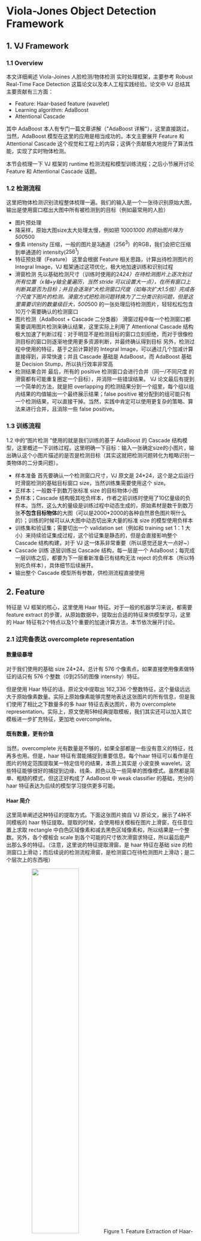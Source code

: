 # Viola-Jones Object Detection Framework
## 1. VJ Framework
### 1.1 Overview
本文详细阐述 Viola-Joines 人脸检测/物体检测 实时处理框架，主要参考 Robust Real-Time Face Detection 这篇论文以及本人工程实践经验。论文中 VJ 总结其主要贡献有三方面：

- Feature: Haar-based feature (wavelet)
- Learning algorithm: AdaBoost
- Attentional Cascade

其中 AdaBoost 本人有专门一篇文章讲解（"AdaBoost 详解"），这里直接跳过，当然，AdaBoost 模型在这里的应用是相当成功的。本文主要展开 Feature 和 Attentional Cascade 这个视觉和工程上的内容；这俩个贡献极大地提升了算法性能，实现了实时物体检测。

本节会梳理一下 VJ 框架的 runtime 检测流程和模型训练流程；之后小节展开讨论 Feature 和 Attentional Cascade 话题。

### 1.2 检测流程
这里把物体检测识别流程整体梳理一遍。我们的输入是一个一张待识别原始大图，输出是使用窗口框出大图中所有被检测到的目标（例如最常用的人脸）

- 图片预处理
 - 降采样，原始大图size太大处理太慢，例如把 1000*1000 的原始图片降为 500*500
 - 像素 intensity 压缩，一般的图片是3通道（$256^3$）的RGB，我们会把它压缩到单通道的 intensity($256^1$)
- 特征预处理（Feature）
这里会根据 Feature 相关思路，计算出待检测图片的 Integral Image，VJ 框架通过这项优化，极大地加速训练和识别过程
- 滑窗检测
先以基础检测尺寸（训练时使用的24*24）在待检测图片上逐次划过所有位置（x轴+y轴全量遍历，当然 stride 可以设置大一点），在所有窗口上判断其是否为目标；并且会逐渐扩大检测窗口尺度（如每次扩大1.5倍）完成各个尺度下图片的检测。滑窗方式把检测问题转换为了二分类识别问题，但是这里需要识别的数量级巨大，500*500 的一张处理后待检测图片，轻轻松松包含10万个需要确认的检测窗口
- 图片检测（AdaBoost + Cascade 二分类器）
滑窗过程中每一个检测窗口都需要调用图片检测来确认结果，这里实际上利用了 Attentional Cascade 结构极大加速了判断过程：对于明显不是检测目标的窗口立刻拒绝，而对于很像检测目标的窗口则逐渐地使用更多资源判断，并最终确认得到目标
另外，检测过程中使用的特征，基于之前计算好的 Integral Image，可以通过几个加减计算直接得到，非常快速；并且 Cascade 基础是 AdaBoost，而 AdaBoost 基础是 Decision Stump，所以执行效率非常高
- 检测结果合并
最后，所有的 positive 检测窗口会进行合并（同一/不同尺度 的滑窗都有可能重复圈定一个目标），并消除一些错误结果。
VJ 论文最后有提到一个简单的方法，就是把 overlapping 的检测结果分到一个组里，每个组以组内结果的均值输出一个最终展示结果；false positive 被分配到的组可能只有一个检测结果，可以直接干掉。当然，实践中肯定可以使用更复杂的策略、算法来进行合并，且消除一些 false positive。

### 1.3 训练流程
1.2 中的“图片检测 ”使用的就是我们训练的基于 AdaBoost 的 Cascade 结构模型，这里概述一下训练过程。这里明确一下目标：输入一张确定size的小图片，输出确认这个小图片描述的是否是检测目标（其实这就把检测问题转化为粗略识别一类物体的二分类问题）。

- 样本准备
首先要确认一个检测窗口尺寸，VJ 原文是 24*24，这个是之后运行时滑窗检测的基础目标窗口 size，当然训练集需要使用这个 size。
 - 正样本；一般数千到数万张标准 size 的目标物体小图
 - 负样本；Cascade 结构极其吃负样本，作者之前训练时使用了10亿量级的负样本。当然，这么大的量级是训练过程中动态生成的，原始素材是数千到数万张**不包含目标物体**的大图（可以是2000*2000的各种自然景色图片啊什么的）；训练的时候可以从大图中动态切出来大量的标准 size 的模型使用负样本
 - 训练集和验证集；需要切出一个 validation set（例如和 training set 1：1 大小）来持续验证集成过程，这个验证集是静态的，但是会直接影响整个 Cascade 结构构建，对于 VJ 这一体系非常重要（所以感觉还是大一点好~）
- Cascade 训练
逐层训练出 Cascade 结构，每一层是一个 AdaBoost；每完成一层训练之后，都要为下一层重新准备已有结构无法 reject 的负样本（所以特别吃负样本），具体细节后续展开。
- 输出整个 Cascade 模型所有参数，供检测流程直接使用
## 2. Feature
特征是 VJ 框架的核心，这里使用 Haar 特征。对于一般的机器学习来说，都需要 feature extract 的步骤，从原始数据中，提取出合适的特征来供模型学习，这里的 Haar 特征有2个特点以及1个重要的加速计算方法，本节依次展开讨论。

### 2.1 过完备表达 overcomplete representation
#### 数量级暴增
对于我们使用的基础 size 24*24，总计有 576 个像素点，如果直接使用像素做特征的话只有 576 个整数（0到255的图像 intensity）特征。

但是使用 Haar 特征的话，原论文中提取出 162,336 个整数特征，这个量级远远大于原始像素数量。实际上原始像素能够完整地表达这张图片的所有信息，但是我们使用了相比之下数量多的多 haar 特征去表达图片，称为 overcomplete representation。实际上，原文使用5种经典提取模板，我们其实还可以加入其它模板进一步扩充特征，更加地 overcomplete。

#### 既有数量，更有价值
当然，overcomplete 光有数量是不够的，如果全部都是一些没有意义的特征，找再多也用。但是，haar 特征有潜能捕捉到重要信息。每个haar 特征可以看作是在图片的特定范围提取某一特定信号的结果，本质上其实是 小波变换 wavelet。这些特征能够很好的捕捉到边缘、线条、颜色以及一些简单的图像模式。虽然都是简单、粗糙的模式，但这正好构成了 AdaBoost 中 weak classifier 的基础，充分的 haar 特征表达为后续的模型学习提供更多可能。

#### Haar 简介
这里简单阐述这种特征的提取方式。下面这张图片摘自 VJ 原论文，展示了4种不同模板的 haar 特征提取。提取的时候，会使用相关模板在图片上滑窗，在任意位置上求取 rectangle 中白色区域像素和减去黑色区域像素和，所以结果是一个整数。另外，各个模板会 scale 到各个可能的尺寸依次滑窗求特征，所以最后能产出那么多的特征。（注意，这里说的特征提取滑窗，是 haar 特征在基础 size 的检测窗口上滑动；而后续说的检测流程滑窗，是检测窗口在待检测图片上滑动；是二个层次上的东西哦）
<center>
<img src="http://img.blog.csdn.net/20170813152402934?watermark/2/text/aHR0cDovL2Jsb2cuY3Nkbi5uZXQvQ2RkMnhk/font/5a6L5L2T/fontsize/400/fill/I0JBQkFCMA==/dissolve/70/gravity/SouthEast" width="50%" height="50%" />
Figure 1. Feature Extraction of Haar-like (from VJ)

另外，大部分的特征其实是没有意义的，但是 AdaBoost 能够将少数牛逼的、很有效的、甚至我们直接看起来很有解释意义的特征挖掘出来。下图是 VJ 展示它们模型挖掘到的最重要特征：
<center>
<img src="http://img.blog.csdn.net/20170813153436383?watermark/2/text/aHR0cDovL2Jsb2cuY3Nkbi5uZXQvQ2RkMnhk/font/5a6L5L2T/fontsize/400/fill/I0JBQkFCMA==/dissolve/70/gravity/SouthEast" width="50%" height="50%" />
Figure 2. Some Great Haar-like Features for Face-detection (from VJ)

这是很有解释性的 Haar 特征，模型学会了通过眼睛这一位置的显著对比度，来区分图片是否是人脸。

### 2.2 缩放不变性 scaling invariability 
Haar 特征还有一个关键特性就是 scaling invariability。当检测窗口放大时，Haar 模板对应的白色、黑色区域是以一致的比例扩大的，所以原 Haar 特征的意义不变；Haar 本身求取的就是一个相对值。

在实践中，虽然我们整个模型训练只是基于 size 24*24 的检测窗口；但是，真正检测时需要对这个基础 size scale up，例如我们需要对 24*24、48*48、96*96 的检测窗口都要能判定是否为目标物体。这对于 Haar 特征太简单了，只要直接对 Haar 的提取窗口作同样的 scale up，就可以近似表达出任意 size 检测窗口在基础 size 检测窗口上的特征值；所以我们基于 Haar 特征训练的模型可以高效地无缝地直接应用在各个 scale 的检测窗口上。

额外提一点，如果没有 scaling invariability 的话，我们只能处理固定 size 的检测窗口。按照 VJ 原文说法的话需要对待检测图片作 pyramid（待检测大图 scale down 到各个尺度，类似金字塔），各尺度上都使用基础 size 的检测窗口滑窗检测。这种方法光是 pyramid 构建就已经造成巨大性能消耗。

### 2.3 计算加速 Integral Image
实际上 VJ 的主要贡献在于 Integral Image，这一方法使 Haar 特征计算变得非常迅速，使整个系统性能大幅提升。积分图 Integral Image 由原待检测图片生成，它们 size 一致，积分图每一的值为该点在原图上整个左上区域（包括该点）的像素和（$ii$ 表示 integral image，$i$ 表示原图）：
$$ii(x,y)=\sum_{x'<x,y'<y}i(x',y')$$

积分图本身的计算复杂度是 $O(MN)$（待检测图片 size M*N），计算过程中使用了 dynamic planning 的思想，引入另一个中间变量 $s(x,y)$ 作为 cumulative row sum 即按行积分；初始化 $s(x, −1) = 0,\ ii(−1, y) = 0$，按以下公式在原图上迭代一遍，即得到积分图 $ii$：
$$s(x, y) = s(x, y − 1) + i(x, y)\\ii(x,y) = ii(x −1,y)+s(x,y)$$


使用积分图计算任意 rectangle 范围的像素和非常简单，所以 Haar 特征的计算就很简单，如下图实例：The sum within D can be computed as 4 - 2 - 3 + 1
<center>
<img src="http://img.blog.csdn.net/20170813152332538?watermark/2/text/aHR0cDovL2Jsb2cuY3Nkbi5uZXQvQ2RkMnhk/font/5a6L5L2T/fontsize/400/fill/I0JBQkFCMA==/dissolve/70/gravity/SouthEast" width="50%" height="50%" />
Figure 3. Calculating the sum of pixels from integral image is so easy (from VJ)

## 3. Attentional Cascade
这是 VJ 的另一重大贡献，Attentional Cascade 的核心思想在于：对于明显不是检测目标的窗口立刻拒绝，而对于很像检测目标的窗口则逐渐地使用更多资源判断，并最终确认得到目标。其结构如下图：
<center>
<img src="http://img.blog.csdn.net/20170813165535904?watermark/2/text/aHR0cDovL2Jsb2cuY3Nkbi5uZXQvQ2RkMnhk/font/5a6L5L2T/fontsize/400/fill/I0JBQkFCMA==/dissolve/70/gravity/SouthEast" width="70%" height="70%" />
Figure 4. Structure of Cascade (from VJ)

### 3.1 性能提升
按照 VJ 原文估计，使用上图的 Cascade 结构获得了10倍以上的性能，这里的提升可以分为俩个方面：

- 层次结构
这里使用了多个层次的模型，图中的 1、2、3 都是 AdaBoost（Cascade 在 ensemble 的基础上再 ensemble 了一次~），只有逐层模型判断都是 True 才最终接受，任何一层模型 False 就直接拒绝，不会进行进一步处理。
- 越靠前的层次越简单
更重要的是，层次越靠前的 AdaBoost 可以越简单（集成的 weak classifer 数量更少）。原论文上述“1”这一 AdaBoost 只集成了 2 个 decision stump，但是实践中却能 Reject 约 50% 的检测窗口，这对于性能上的贡献，是决定性的！

### 3.2 重要假设
Cascade 能够大幅提升检测性能是因为： **真实检测任务中绝大多数的检测窗口都不是目标**。

就人脸检测应用到门禁系统来说，在现实中运行的大多数时间，采集到的图片根本就不包含人脸，一张待检测图片对应的成千上万检测窗口都是无效检测。并且，就算真的有人脸出现，往往也就一个人脸，可能也就对应了几十个检测窗口，绝大多数的窗口还是无效的。

所以系统对 negative 结果的高效率识别极其重要，Cascade 正是基于此目标设计的。其试图尽量用最简单（性能消耗最小）的方法在最初的层次上把 negative 样本 reject。例如，假如我们的系统对着天空，或者某一统一颜色的背景，可能只需要一个 Decision Stump 就可以把 99% 以上的检测窗口干掉，有些窗口确实太明显不可能是人脸，这可能直接就带来性能成百上千倍的提升了。

另外，其实 Cascade 对 positive 识别的性能消耗反而是增加的，因为这至少增加了层次间跳转消耗，而非一次计算得到结果；但是，negative 的性能提升完全抵消了这一消耗。所以算法模型根据业务特点作调整很重要。

### 3.3 额外特性，需要海量 negative 样本
Cascade 除了贡献的大幅性能增长外，还有一个额外的特点，就是需要使用大量 negative 样本训练。Cascade 的训练细节（下一小节详述）上，每个层次的训练集正例是一致的，但是负例需要选取上一层次的 false positive 数据，这样 Cascade 的 false positive 会随层次逐渐降低（检测越来越精确）。这个特性可以算一把双刃剑：

- 正面
整个系统学习过的 negative 样本数量级大幅度增长。如果使用单个模型，我们 10 thousand 正例 对应 100 thousand 负例 可能已经是极限（太不均衡就没法学了）；但是 Cascade 可以怼出 1 billion 量级的负例。Cascade 每个层次只学习之前层次无法正确处理的 negative 样本，所以较深层次能更加专注地去解决一些 hard 样本，系统对 negative 的准确处理能力应该是提升的。再加上现实中绝大多数检测窗口是 negative 的，所以这很有意义。
- 反面
这一特性也大幅提升了训练成本。这么量级的负例必然依赖动态生成，所以每当模型训练完成一个层次，就需要重新准备下一个层次的训练集，准备过程中可能会随机枚举 billion 量级的负例，并且每个负例都要在已有模型上测试一下，这一准备过程很耗时。并且，每一次负例准备完成，由于 AdaBoost 的训练特点，需要提取新负例的特征并对整个训练集重新排序（这属于 AdaBoost 的实现细节了），也很耗时。总之，训练层次很深的 Cascade 结构是非常耗时的（完爆单个 AdaBoost），并且数据集不好的话很难训练很深，作者也正在寻找更好的数据集~

### 3.4 算法细节
#### 分层原理
VJ 原文的一个小例子非常简洁地说明了 Cascade 的实现细节：
$$recall=0.9=0.99^{10},\ \ false\ positive\approx 0.00001=0.3^{10}$$
即是假设 Cascade 有 10 层，如果每一层保证至少 0.99 recall 且至多 0.3 的 false positive；那么整个 Cascade 的检测能力将非常可观地达到 0.9 recall 和 0.00001 false positive（即 0.99999 precision）！检测问题很 care precision，这是很不错的结果。

#### 实现细节
Cascade 实现时，每个层次都有一个训练目标（recall+false positive），这个层次的 AdaBoost 每迭代累加一个 decision stump 后，会查看一下是否能达到这个目标；一旦达标就这一层次就完成训练了。

这确保各个层次尽量简单，其他进一步检测交给下一层次。只要每个层次都完成了自己的小目标，整个模型就能完成 Cascade 示例中叠加的魔法。当然，这里有额外的成本（2.5.3 中提到了），即某一层次使用的负样本是之前所有层次都识别失败（false positive）的负样本。

实践中，每一个层次的训练目标属于超参数，VJ 原文中也提到靠前的几个层次（当然越靠前越重要了）训练目标是手动调试的；后续层次可以设定一些固定目标（例如 recall 0.9，false positive 0.1）。这是一个检测精度与检测性能 tradeoff 的过程，检测精度要求越低则相应层次模型复杂度度越低性能越快，但必须保证每一层次的小目标都到位，才能得到最终符合期望的整体模型。另外，各个层次的小目标达成，一般是一个从简到难的过程（因为 negative 样本越来越 hard）；第一个层次的 AdaBoost 可能只需要 2 个feature，第二个层次可能接近 10 个，到深度的层次可能需要成百上千个 feature。VJ 原作者的最终的 Cascade 包含 38 个层次，总计 6060 个 feature（decision stump）。

#### Cascade 中 AdaBoost 的训练 trick
Cascade 的各层次训练小目标是非常好的 recall + 有点糟糕的 false positive，这本身是不均衡的。但是，AdaBoost 算法本身优化的目标是均衡的 Accuracy，是完全不一样，我们需要对 AdaBoost 作一点修改。

每次 AdaBoost 完成一次迭代，新加入一个 decision stump 后，我们会测试其是否满足 recall + false positive 的要求，false positive 的要求是很松的，如果这个要求都达不到我们就认为测试失败，应该继续迭代 AdaBoost；但如果只是 recall 不够高，我会回引入一个松弛参数 $\beta$，衰减 AdaBoost 的最终判别式：
$$
C(x_i)=\begin{cases}
1& \sum_t^T\alpha_th_t(x_i)\ge\frac{1}{2}\beta\sum_t^T\alpha_t\\
0& otherwise
\end{cases}
$$
上式原始 AdaBoost 判别式中 $\beta = 1.0$，这里逐渐衰减这个参数，会使 AdaBoost 判定 positive 更容易，所以 recall 上升，false positive 上升。
我们持续调整 $\beta$ （从 1.0 到 0.0），如果当前 AdaBoost 到底是否能达成小目标，如果发现彻底不能达成（松弛过程中 false positive 超过小目标），就认为测试失败，应该继续迭代 AdaBoost。